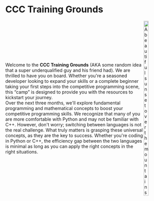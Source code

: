 <!DOCTYPE html>
<html>
<body>
    <h1 style="width: 100%;">CCC Training Grounds</h1>
    <div class="image-text-container" style="display: flex; align-items: center;">
        <p>Welcome to the <b>CCC Training Grounds</b> (AKA some random idea that a super underqualified guy and his friend had). We are thrilled to have you on board. Whether you're a seasoned developer looking to expand your skills or a complete beginner taking your first steps into the competitive programming scene, this “camp” is designed to provide you with the resources to kickstart your journey.
            <br>Over the next three months, we'll explore fundamental programming and mathematical concepts to boost your competitive programming skills. We recognize that many of you are more comfortable with Python and may not be familiar with C++. However, don't worry; switching between languages is not the real challenge. What truly matters is grasping these universal concepts, as they are the key to success. Whether you're coding in Python or C++, the efficiency gap between the two languages is minimal as long as you can apply the right concepts in the right situations.
            </p>
        <img style="width: 20%" src="https://github.com/Davooood90/CCC-Training-Grounds/assets/70912824/7dd4bd61-7767-4063-b8f7-02ba86452173" alt="A beautiful sunset over the mountains">
</body>
</html>

